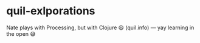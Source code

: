 # quil-exlporations
Nate plays with Processing, but with Clojure 😃 (quil.info) — yay learning in the open 😅
